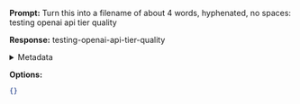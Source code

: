 **Prompt:**
Turn this into a filename of about 4 words, hyphenated, no spaces: testing openai api tier quality

**Response:**
testing-openai-api-tier-quality

<details><summary>Metadata</summary>

- Duration: 1505 ms
- Datetime: 2023-11-05T15:26:51.120732
- Model: gpt-3.5-turbo-0613

</details>

**Options:**
```json
{}
```

